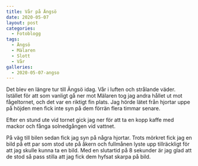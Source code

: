 ```yaml
---
title: Vår på Ängsö
date: 2020-05-07
layout: post
categories:
  - Fotoblogg
tags:
  - Ängsö
  - Mälaren
  - Slott
  - Vår
galleries:
  - 2020-05-07-angso
---
```


Det blev en längre tur till Ängsö idag. Vår i luften och strålande väder.  
Istället för att som vanligt gå ner mot Mälaren tog jag andra hållet ut mot fågeltornet, och det var en riktigt fin plats. Jag hörde lätet från hjortar uppe på höjden men fick inte syn på dem förrän flera timmar senare.

Efter en stund ute vid tornet gick jag ner för att ta en kopp kaffe med mackor och fånga solnedgången vid vattnet.

På väg till bilen sedan fick jag syn på några hjortar. Trots mörkret fick jag en bild på ett par som stod ute på åkern och fullmånen lyste upp tillräckligt för att jag skulle kunna ta en bild. Med en slutartid på 8 sekunder är jag glad att de stod så pass stilla att jag fick dem hyfsat skarpa på bild.
